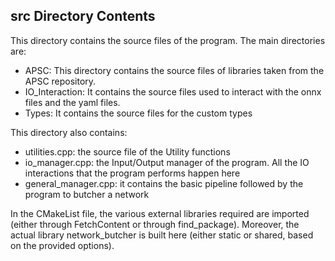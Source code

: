 ## src Directory Contents

This directory contains the source files of the program. The main directories are:

- APSC: This directory contains the source files of libraries taken from the APSC repository.
- IO_Interaction: It contains the source files used to interact with the onnx files and the yaml files.
- Types: It contains the source files for the custom types

This directory also contains:
- utilities.cpp: the source file of the Utility functions
- io_manager.cpp: the Input/Output manager of the program. All the IO interactions that the program performs happen here
- general_manager.cpp: it contains the basic pipeline followed by the program to butcher a network

In the CMakeList file, the various external libraries required are imported (either through FetchContent or 
through find_package).
Moreover, the actual library network_butcher is built here (either static or shared, based on the provided options).